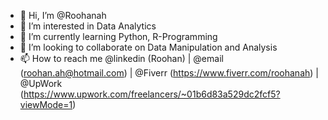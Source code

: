 - 👋 Hi, I’m @Roohanah
- 👀 I’m interested in Data Analytics
- 🌱 I’m currently learning Python, R-Programming
- 💞️ I’m looking to collaborate on Data Manipulation and Analysis
- 📫 How to reach me @linkedin (Roohan) | @email (roohan.ah@hotmail.com) | @Fiverr (https://www.fiverr.com/roohanah)  | @UpWork (https://www.upwork.com/freelancers/~01b6d83a529dc2fcf5?viewMode=1)

<!---
Roohanah/Roohanah is a ✨ special ✨ repository because its `README.md` (this file) appears on your GitHub profile.
You can click the Preview link to take a look at your changes.
--->
